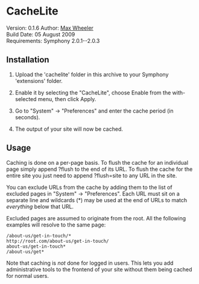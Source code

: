 # CacheLite
 
Version: 0.1.6
Author: [Max Wheeler](http://makenosound.com)  
Build Date: 05 August 2009  
Requirements: Symphony 2.0.1--2.0.3


## Installation
 
1. Upload the 'cachelite' folder in this archive to your Symphony 'extensions'
 folder.
 
2. Enable it by selecting the "CacheLite", choose Enable from the
  with-selected menu, then click Apply.
 
3. Go to "System" -> "Preferences" and enter the cache period (in seconds).

4. The output of your site will now be cached.


## Usage

Caching is done on a per-page basis. To flush the cache for an individual page
simply append ?flush to the end of its URL. To flush the cache for the entire
site you just need to append ?flush=site to any URL in the site.

You can exclude URLs from the cache by adding them to the list of excluded pages
in "System" -> "Preferences". Each URL must sit on a separate line and wildcards
(\*) may be used at the end of URLs to match *everything* below that URL.

Excluded pages are assumed to originate from the root. All the following
examples will resolve to the same page:

	/about-us/get-in-touch/*
	http://root.com/about-us/get-in-touch/
	about-us/get-in-touch*
	/about-us/get*

Note that caching is *not* done for logged in users. This lets you add administrative 
tools to the frontend of your site without them being cached for normal users.